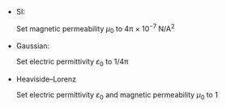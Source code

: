 - SI:

  Set magnetic permeability _μ_<sub>0</sub> to 4π × 10<sup>−7</sup> N/A<sup>2</sup>

- Gaussian:

  Set electric permittivity _ε_<sub>0</sub> to 1/4π

- Heaviside–Lorenz

  Set electric permittivity _ε_<sub>0</sub> and magnetic permeability _μ_<sub>0</sub> to 1
